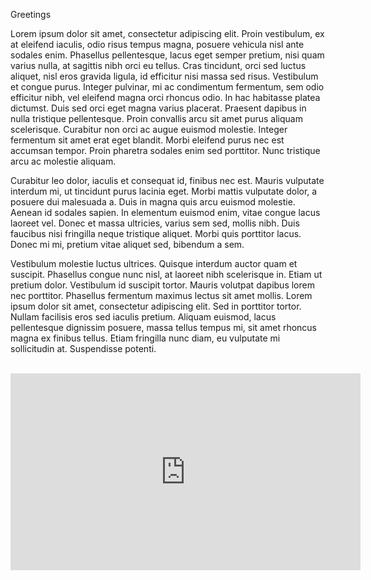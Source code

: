 Greetings

Lorem ipsum dolor sit amet, consectetur adipiscing elit. Proin vestibulum, ex at eleifend iaculis, odio risus tempus magna, posuere vehicula nisl ante sodales enim. Phasellus pellentesque, lacus eget semper pretium, nisi quam varius nulla, at sagittis nibh orci eu tellus. Cras tincidunt, orci sed luctus aliquet, nisl eros gravida ligula, id efficitur nisi massa sed risus. Vestibulum et congue purus. Integer pulvinar, mi ac condimentum fermentum, sem odio efficitur nibh, vel eleifend magna orci rhoncus odio. In hac habitasse platea dictumst. Duis sed orci eget magna varius placerat. Praesent dapibus in nulla tristique pellentesque. Proin convallis arcu sit amet purus aliquam scelerisque. Curabitur non orci ac augue euismod molestie. Integer fermentum sit amet erat eget blandit. Morbi eleifend purus nec est accumsan tempor. Proin pharetra sodales enim sed porttitor. Nunc tristique arcu ac molestie aliquam.

Curabitur leo dolor, iaculis et consequat id, finibus nec est. Mauris vulputate interdum mi, ut tincidunt purus lacinia eget. Morbi mattis vulputate dolor, a posuere dui malesuada a. Duis in magna quis arcu euismod molestie. Aenean id sodales sapien. In elementum euismod enim, vitae congue lacus laoreet vel. Donec et massa ultricies, varius sem sed, mollis nibh. Duis faucibus nisi fringilla neque tristique aliquet. Morbi quis porttitor lacus. Donec mi mi, pretium vitae aliquet sed, bibendum a sem.

Vestibulum molestie luctus ultrices. Quisque interdum auctor quam et suscipit. Phasellus congue nunc nisl, at laoreet nibh scelerisque in. Etiam ut pretium dolor. Vestibulum id suscipit tortor. Mauris volutpat dapibus lorem nec porttitor. Phasellus fermentum maximus lectus sit amet mollis. Lorem ipsum dolor sit amet, consectetur adipiscing elit. Sed in porttitor tortor. Nullam facilisis eros sed iaculis pretium. Aliquam euismod, lacus pellentesque dignissim posuere, massa tellus tempus mi, sit amet rhoncus magna ex finibus tellus. Etiam fringilla nunc diam, eu vulputate mi sollicitudin at. Suspendisse potenti.

<br>

<iframe 
  width="560" 
  height="315" 
  src="https://www.youtube.com/embed/XjIJmdztNIs" 
  title="YouTube video player"
  frameborder="0" 
  allow="accelerometer; autoplay; clipboard-write; encrypted-media; gyroscope; picture-in-picture" 
  allowfullscreen
></iframe>